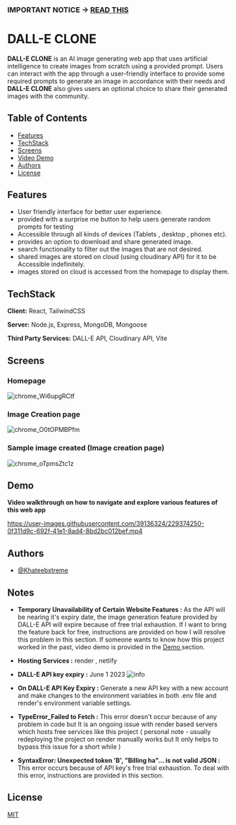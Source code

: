 ### IMPORTANT NOTICE -> [ READ THIS ](#notes)

# DALL-E CLONE

**DALL-E CLONE** is an AI image generating web app that uses artificial intelligence to create images from scratch using a provided prompt. Users can interact with the app through a user-friendly interface to provide some required prompts to generate an image in accordance with their needs and **DALL-E CLONE** also gives users an optional choice to share their generated images with the community.

## Table of Contents
- [Features](#features)
- [TechStack](#techstack)
- [Screens](#screens)
- [Video Demo](#demo)
- [Authors](#authors)
- [License](#license)

## Features

- User friendly interface for better user experience.
- provided with a surprise me button to help users generate random prompts for testing
- Accessible through all kinds of devices (Tablets , desktop , phones etc).
- provides an option to download and share generated image.
- search functionality to filter out the images that are not desired.
- shared images are stored on cloud (using cloudinary API) for it to be Accessible indefinitely.
- images stored on cloud is accessed from the homepage to display them.


## TechStack

**Client:** React, TailwindCSS

**Server:** Node.js, Express, MongoDB, Mongoose

**Third Party Services:** DALL-E API, Cloudinary API, Vite

## Screens

### Homepage

![chrome_Wi6upgRCtf](https://user-images.githubusercontent.com/39136324/229374698-2873d468-9c38-4ce9-acf9-f6e27e7439cf.png)

### Image Creation page

![chrome_O0tOPMBPfm](https://user-images.githubusercontent.com/39136324/229374719-594c32c2-8893-45f9-b354-7daacfd13d83.png)

### Sample image created (Image creation page)

![chrome_oTpmsZtc1z](https://user-images.githubusercontent.com/39136324/229374971-5d736711-d670-4c7e-9a0f-292f3c62b1b8.png)


## Demo

**Video walkthrough on how to navigate and explore various features of this web app**


https://user-images.githubusercontent.com/39136324/229374250-0f311d9c-692f-41e1-8ad4-8bd2bc012bef.mp4




## Authors

- [@Khateebxtreme](https://github.com/Khateebxtreme)

## Notes

- **Temporary Unavailability of Certain Website Features :** As the API will be nearing it's expiry date, the image generation feature provided by DALL-E API will expire because of free trial exhaustion. If I want to bring the feature back for free, instructions are provided on how I will resolve this problem in this section. If someone wants to know how this project worked in the past, video demo is provided in the [ Demo ](#demo) section.
- **Hosting Services :** render , netlify
- **DALL-E API key expiry :** June 1 2023 ![info](https://github.com/Khateebxtreme/DALL-E_CLONE/assets/39136324/af2227e9-f89a-436a-be22-6e648ea047ef)

- **On DALL-E API Key Expiry :** Generate a new API key with a new account and make changes to the environment variables in both .env file and render's environment variable settings.
- **TypeError_Failed to Fetch :** This error doesn't occur because of any problem in code but It is an ongoing issue with render based servers which hosts free services like this project ( personal note - usually redeploying the project on render manually works but It only helps to bypass this issue for a short while )
- **SyntaxError: Unexpected token 'B', "Billing ha"... is not valid JSON :** This error occurs because of API key's free trial exhaustion. To deal with this error, instructions are provided in this section. 

## License

[MIT](https://choosealicense.com/licenses/mit/)
